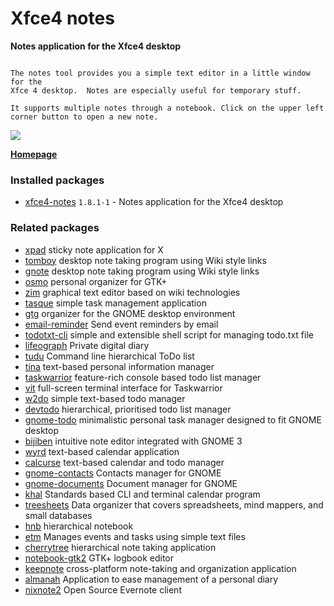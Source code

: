 # Xfce4 notes

__Notes application for the Xfce4 desktop__

```

The notes tool provides you a simple text editor in a little window for the
Xfce 4 desktop.  Notes are especially useful for temporary stuff.

It supports multiple notes through a notebook. Click on the upper left
corner button to open a new note.

```

[![](https://screenshots.debian.net/thumbnail-with-version/xfce4-notes/9001)](https://screenshots.debian.net/screenshot-with-version/xfce4-notes/9001)



**[Homepage](http://goodies.xfce.org/projects/panel-plugins/xfce4-notes-plugin)**

### Installed packages

* [xfce4-notes](https://packages.debian.org/stretch/xfce4-notes) `1.8.1-1` - Notes application for the Xfce4 desktop

### Related packages

 * [xpad](https://packages.debian.org/stretch/xpad) sticky note application for X
 * [tomboy](https://packages.debian.org/stretch/tomboy) desktop note taking program using Wiki style links
 * [gnote](https://packages.debian.org/stretch/gnote) desktop note taking program using Wiki style links
 * [osmo](https://packages.debian.org/stretch/osmo) personal organizer for GTK+
 * [zim](https://packages.debian.org/stretch/zim) graphical text editor based on wiki technologies
 * [tasque](https://packages.debian.org/stretch/tasque) simple task management application
 * [gtg](https://packages.debian.org/stretch/gtg) organizer for the GNOME desktop environment
 * [email-reminder](https://packages.debian.org/stretch/email-reminder) Send event reminders by email
 * [todotxt-cli](https://packages.debian.org/stretch/todotxt-cli) simple and extensible shell script for managing todo.txt file
 * [lifeograph](https://packages.debian.org/stretch/lifeograph) Private digital diary
 * [tudu](https://packages.debian.org/stretch/tudu) Command line hierarchical ToDo list
 * [tina](https://packages.debian.org/stretch/tina) text-based personal information manager
 * [taskwarrior](https://packages.debian.org/stretch/taskwarrior) feature-rich console based todo list manager
 * [vit](https://packages.debian.org/stretch/vit) full-screen terminal interface for Taskwarrior
 * [w2do](https://packages.debian.org/stretch/w2do) simple text-based todo manager
 * [devtodo](https://packages.debian.org/stretch/devtodo) hierarchical, prioritised todo list manager
 * [gnome-todo](https://packages.debian.org/stretch/gnome-todo) minimalistic personal task manager designed to fit GNOME desktop
 * [bijiben](https://packages.debian.org/stretch/bijiben) intuitive note editor integrated with GNOME 3
 * [wyrd](https://packages.debian.org/stretch/wyrd) text-based calendar application
 * [calcurse](https://packages.debian.org/stretch/calcurse) text-based calendar and todo manager
 * [gnome-contacts](https://packages.debian.org/stretch/gnome-contacts) Contacts manager for GNOME
 * [gnome-documents](https://packages.debian.org/stretch/gnome-documents) Document manager for GNOME
 * [khal](https://packages.debian.org/stretch/khal) Standards based CLI and terminal calendar program
 * [treesheets](https://packages.debian.org/stretch/treesheets) Data organizer that covers spreadsheets, mind mappers, and small databases
 * [hnb](https://packages.debian.org/stretch/hnb) hierarchical notebook
 * [etm](https://packages.debian.org/stretch/etm) Manages events and tasks using simple text files
 * [cherrytree](https://packages.debian.org/stretch/cherrytree) hierarchical note taking application
 * [notebook-gtk2](https://packages.debian.org/stretch/notebook-gtk2) GTK+ logbook editor
 * [keepnote](https://packages.debian.org/stretch/keepnote) cross-platform note-taking and organization application
 * [almanah](https://packages.debian.org/stretch/almanah) Application to ease management of a personal diary
 * [nixnote2](https://packages.debian.org/stretch/nixnote2) Open Source Evernote client
